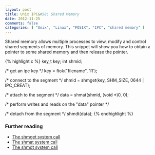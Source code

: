 ```yaml
---
layout: post
title: Unix IPC&#58; Shared Memory
date: 2012-11-25
comments: false
categories: [ "Unix", "Linux", "POSIX", "IPC", "shared memory" ]
---
```


Shared memory allows multiple processes to view, modify and control shared segments of memory. This snippet will show you how to obtain a pointer to some shared memory and then release the pointer.

{% highlight c %}
key_t key;
int shmid;

/* get an ipc key */
key = ftok("filename", 'R');

/* connect to the segment */
shmid = shmget(key, SHM_SIZE, 0644 | IPC_CREAT);

/* attach to the segment */
data = shmat(shmid, (void *)0, 0);

/* perform writes and reads on the "data" pointer */

/* detach from the segment */
shmdt(data);
{% endhighlight %}

### Further reading
* [The shmget system call](http://unixhelp.ed.ac.uk/CGI/man-cgi?shmget)
* [The shmat system call](http://unixhelp.ed.ac.uk/CGI/man-cgi?shmat)
* [The shmdt system call](http://unixhelp.ed.ac.uk/CGI/man-cgi?shmdt)
